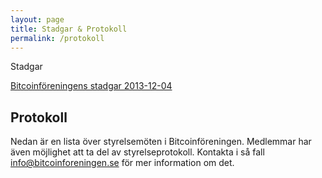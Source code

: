 ```yaml
---
layout: page
title: Stadgar & Protokoll
permalink: /protokoll
---
```


Stadgar

[Bitcoinföreningens stadgar 2013-12-04](public/stadgar_20131204.pdf)

## Protokoll

Nedan är en lista över styrelsemöten i Bitcoinföreningen. Medlemmar har även
möjlighet att ta del av styrelseprotokoll. Kontakta i så fall <info@bitcoinforeningen.se> för mer information om det.
